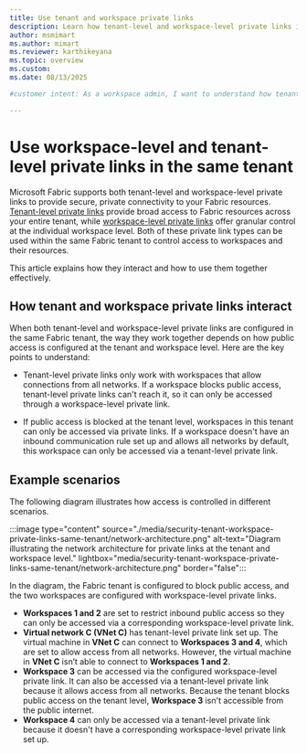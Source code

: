 ```yaml
---
title: Use tenant and workspace private links
description: Learn how tenant-level and workspace-level private links interact for secure access to a Fabric workspace.
author: msmimart
ms.author: mimart
ms.reviewer: karthikeyana
ms.topic: overview
ms.custom:
ms.date: 08/13/2025

#customer intent: As a workspace admin, I want to understand how tenant-level and workspace-level private links interact, so I can securely control access to my Fabric workspaces within the same tenant.

---
```

# Use workspace-level and tenant-level private links in the same tenant

Microsoft Fabric supports both tenant-level and workspace-level private links to provide secure, private connectivity to your Fabric resources. [Tenant-level private links](./security-private-links-overview.md) provide broad access to Fabric resources across your entire tenant, while [workspace-level private links](./security-workspace-level-private-links-overview.md) offer granular control at the individual workspace level. Both of these private link types can be used within the same Fabric tenant to control access to workspaces and their resources. 

This article explains how they interact and how to use them together effectively.

## How tenant and workspace private links interact

When both tenant-level and workspace-level private links are configured in the same Fabric tenant, the way they work together depends on how public access is configured at the tenant and workspace level. Here are the key points to understand:

* Tenant-level private links only work with workspaces that allow connections from all networks. If a workspace blocks public access, tenant-level private links can't reach it, so it can only be accessed through a workspace-level private link.

* If public access is blocked at the tenant level, workspaces in this tenant can only be accessed via private links. If a workspace doesn't have an inbound communication rule set up and allows all networks by default, this workspace can only be accessed via a tenant-level private link.

## Example scenarios

The following diagram illustrates how access is controlled in different scenarios. 

:::image type="content" source="./media/security-tenant-workspace-private-links-same-tenant/network-architecture.png" alt-text="Diagram illustrating the network architecture for private links at the tenant and workspace level." lightbox="media/security-tenant-workspace-private-links-same-tenant/network-architecture.png" border="false":::

In the diagram, the Fabric tenant is configured to block public access, and the two workspaces are configured with workspace-level private links.

* **Workspaces 1 and 2** are set to restrict inbound public access so they can only be accessed via a corresponding workspace-level private link.
* **Virtual network C (VNet C)** has tenant-level private link set up. The virtual machine in **VNet C** can connect to **Workspaces 3 and 4**, which are set to allow access from all networks. However, the virtual machine in **VNet C** isn’t able to connect to **Workspaces 1 and 2**.
* **Workspace 3** can be accessed via the configured workspace-level private link. It can also be accessed via a tenant-level private link because it allows access from all networks. Because the tenant blocks public access on the tenant level, **Workspace 3** isn't accessible from the public internet.
* **Workspace 4** can only be accessed via a tenant-level private link because it doesn't have a corresponding workspace-level private link set up.

